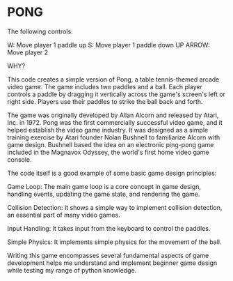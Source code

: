 # PONG

The following controls:

W: Move player 1 paddle up
S: Move player 1 paddle down
UP ARROW: Move player 2

WHY?

This code creates a simple version of Pong, a table tennis-themed arcade video game. The game includes two paddles and a ball. Each player controls a paddle by dragging it vertically across the game's screen's left or right side. Players use their paddles to strike the ball back and forth.

The game was originally developed by Allan Alcorn and released by Atari, Inc. in 1972. Pong was the first commercially successful video game, and it helped establish the video game industry. It was designed as a simple training exercise by Atari founder Nolan Bushnell to familiarize Alcorn with game design. Bushnell based the idea on an electronic ping-pong game included in the Magnavox Odyssey, the world's first home video game console.

The code itself is a good example of some basic game design principles:

Game Loop: The main game loop is a core concept in game design, handling events, updating the game state, and rendering the game.

Collision Detection: It shows a simple way to implement collision detection, an essential part of many video games.

Input Handling: It takes input from the keyboard to control the paddles.

Simple Physics: It implements simple physics for the movement of the ball.

Writing this game encompasses several fundamental aspects of game development helps me understand and implement beginner game design while testing my range of python knowledge.




